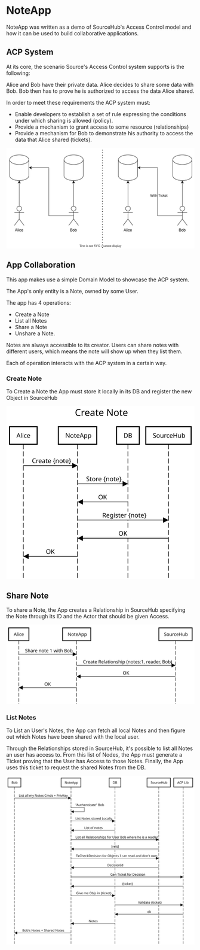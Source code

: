 # NoteApp

NoteApp was written as a demo of SourceHub's Access Control model and how it can be used to build collaborative applications.

## ACP System

At its core, the scenario Source's Access Control system supports is the following:

Alice and Bob have their private data.
Alice decides to share some data with Bob.
Bob then has to prove he is authorized to access the data Alice shared.

In order to meet these requirements the ACP system must:
- Enable developers to establish a set of rule expressing the conditions under which sharing is allowed (policy).
- Provide a mechanism to grant access to some resource (relationships)
- Provide a mechanism for Bob to demonstrate his authority to access the data that Alice shared (tickets).

![Collaboration ACP Diagram. Bob cannot access Alice's data unless he presents a Ticket](./docs/collaboration.svg)


## App Collaboration

This app makes use a simple Domain Model to showcase the ACP system.

The App's only entity is a Note, owned by some User.

The app has 4 operations:
- Create a Note
- List all Notes
- Share a Note
- Unshare a Note.

Notes are always accessible to its creator.
Users can share notes with different users, which means the note will show up when they list them.

Each of operation interacts with the ACP system in a certain way.


### Create Note

To Create a Note the App must store it locally in its DB and register the new Object in SourceHub

![Note App Actions to creating a note](./docs/create-note.svg)

## Share Note

To share a Note, the App creates a Relationship in SourceHub specifying the Note through its ID and the Actor that should be given Access.

![Note Sharing Sequence](./docs/share-note.svg)

### List Notes

To List an User's Notes, the App can fetch all local Notes and then figure out which Notes have been shared with the local user.

Through the Relationships stored in SourceHub, it's possible to list all Notes an user has access to.
From this list of Nodes, the App must generate a Ticket proving that the User has Access to those Notes.
Finally, the App uses this ticket to request the shared Notes from the DB.

![Note Listning Sequence](./docs/list-notes.svg)